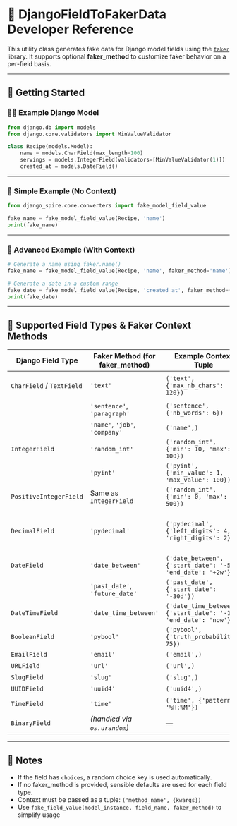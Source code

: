 # 🧪 DjangoFieldToFakerData Developer Reference

This utility class generates fake data for Django model fields using the [`faker`](https://faker.readthedocs.io/en/master/) library. It supports optional **faker_method** to customize faker behavior on a per-field basis.

---

## 🚀 Getting Started

### 👩‍🍳 Example Django Model

```python
from django.db import models
from django.core.validators import MinValueValidator

class Recipe(models.Model):
    name = models.CharField(max_length=100)
    servings = models.IntegerField(validators=[MinValueValidator(1)])
    created_at = models.DateField()
```

---

### 🔹 Simple Example (No Context)

```python
from django_spire.core.converters import fake_model_field_value

fake_name = fake_model_field_value(Recipe, 'name')
print(fake_name)
```

---

### 🔸 Advanced Example (With Context)

```python
# Generate a name using faker.name()
fake_name = fake_model_field_value(Recipe, 'name', faker_method='name')

# Generate a date in a custom range
fake_date = fake_model_field_value(Recipe, 'created_at', faker_method=('date_between', {'start_date': '-10d', 'end_date': 'today'}))
print(fake_date)
```

---

## 🔧 Supported Field Types & Faker Context Methods

| Django Field Type       | Faker Method (for faker_method)     | Example Context Tuple                                      | Faker Method `kwargs`                                      |
|-------------------------|-------------------------------|------------------------------------------------------------|-------------------------------------------------------------|
| `CharField` / `TextField` | `'text'`                     | `('text', {'max_nb_chars': 120})`                          | `max_nb_chars` – max length of the string                   |
|                         | `'sentence'`, `'paragraph'`    | `('sentence', {'nb_words': 6})`                            | `nb_words`, `variable_nb_words`                             |
|                         | `'name'`, `'job'`, `'company'` | `('name',)`                                                | None                                                        |
| `IntegerField`          | `'random_int'`                | `('random_int', {'min': 10, 'max': 100})`                  | `min`, `max`                                                |
|                         | `'pyint'`                     | `('pyint', {'min_value': 1, 'max_value': 100})`            | `min_value`, `max_value`, `step`                            |
| `PositiveIntegerField`  | Same as `IntegerField`        | `('random_int', {'min': 0, 'max': 500})`                   | Same as above                                               |
| `DecimalField`          | `'pydecimal'`                 | `('pydecimal', {'left_digits': 4, 'right_digits': 2})`     | `left_digits`, `right_digits`, `positive`, `min_value`, `max_value` |
| `DateField`             | `'date_between'`              | `('date_between', {'start_date': '-5d', 'end_date': '+2w'})`| `start_date`, `end_date`                                    |
|                         | `'past_date'`, `'future_date'`| `('past_date', {'start_date': '-30d'})`                    | `start_date`                                                |
| `DateTimeField`         | `'date_time_between'`         | `('date_time_between', {'start_date': '-1y', 'end_date': 'now'})` | `start_date`, `end_date`                              |
| `BooleanField`          | `'pybool'`                    | `('pybool', {'truth_probability': 75})`                    | `truth_probability`                                         |
| `EmailField`            | `'email'`                     | `('email',)`                                               | None                                                        |
| `URLField`              | `'url'`                       | `('url',)`                                                 | None                                                        |
| `SlugField`             | `'slug'`                      | `('slug',)`                                                | None                                                        |
| `UUIDField`             | `'uuid4'`                     | `('uuid4',)`                                               | None                                                        |
| `TimeField`             | `'time'`                      | `('time', {'pattern': '%H:%M'})`                           | `pattern`, `end_datetime`                                   |
| `BinaryField`           | *(handled via `os.urandom`)*  | —                                                          | Not Faker-supported                                         |

---

## 📌 Notes

- If the field has `choices`, a random choice key is used automatically.
- If no faker_method is provided, sensible defaults are used for each field type.
- Context must be passed as a tuple: `('method_name', {kwargs})`
- Use `fake_field_value(model_instance, field_name, faker_method)` to simplify usage